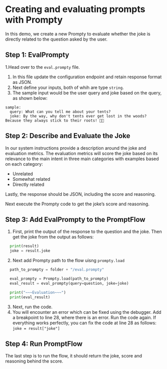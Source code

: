 # Creating and evaluating prompts with Prompty

In this demo, we create a new Prompty to evaluate whether the joke is directly related to the question asked by the user.

## Step 1: EvalPrompty

1.Head over to the ``eval.prompty`` file.
1. In this file update the configuration endpoint and retain response format as JSON.
1. Next define your inputs, both of whih are type ``string``. 
1. The sample input would be the user query and joke based on the query, as shown below:

```
sample:
  query: What can you tell me about your tents?
  joke: By the way, why don't tents ever get lost in the woods? Because they always stick to their roots! 🌲😄
```

## Step 2: Describe and Evaluate the Joke
In our system instructions provide a description around the joke and
evaluation metrics. The evaluation metrics will score the joke based on its relevance to the main intent in three main categories with examples based on each category: 
    
- Unrelated
- Somewhat related
- Directly related

Lastly, the response should be JSON, including the score and reasoning.

Next execute the Prompty code to get the joke’s score and reasoning.

## Step 3: Add EvalPrompty to the PromptFlow

1. First, print the output of the response to the question and the joke. Then get the joke from the output as follows:

```python
  print(result)
  joke = result.joke
```

2. Next add Prompty path to the flow uisng ``prompty.load``

``` python
  path_to_prompty = folder + "/eval.prompty"

  eval_prompty = Prompty.load(path_to_prompty)
  eval_result = eval_prompty(query=question, joke=joke)

  print("~~~Evaluation~~~")
  print(eval_result)
```
3. Next, run the code. 
4. You will encounter an error which can be fixed using the debugger. Add a breakpoint to line 28, where there is an error. Run the code again. If everything works perfectly, you can fix the code at line 28 as follows: ``joke = result["joke"]``

## Step 4: Run PromptFlow

The last step is to run the flow, it should return the joke, score and reasoning behind the score.